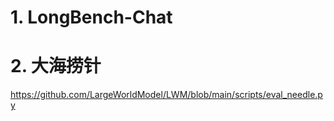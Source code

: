 # 1. LongBench-Chat

# 2. 大海捞针

https://github.com/LargeWorldModel/LWM/blob/main/scripts/eval_needle.py
